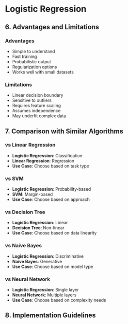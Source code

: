 # Logistic Regression

## 6. Advantages and Limitations

### Advantages
- Simple to understand
- Fast training
- Probabilistic output
- Regularization options
- Works well with small datasets

### Limitations
- Linear decision boundary
- Sensitive to outliers
- Requires feature scaling
- Assumes independence
- May underfit complex data

## 7. Comparison with Similar Algorithms

### vs Linear Regression
- **Logistic Regression**: Classification
- **Linear Regression**: Regression
- **Use Case**: Choose based on task type

### vs SVM
- **Logistic Regression**: Probability-based
- **SVM**: Margin-based
- **Use Case**: Choose based on approach

### vs Decision Tree
- **Logistic Regression**: Linear
- **Decision Tree**: Non-linear
- **Use Case**: Choose based on data linearity

### vs Naive Bayes
- **Logistic Regression**: Discriminative
- **Naive Bayes**: Generative
- **Use Case**: Choose based on model type

### vs Neural Network
- **Logistic Regression**: Single layer
- **Neural Network**: Multiple layers
- **Use Case**: Choose based on complexity needs

## 8. Implementation Guidelines 